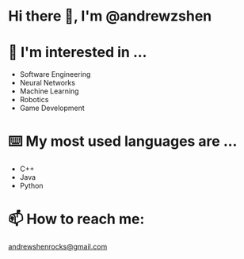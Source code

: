 # Hi there 👋, I'm @andrewzshen

<!--
**andrewastaken/andrewastaken** is a ✨ _special_ ✨ repository because its `README.md` (this file) appears on your GitHub profile.

Here are some ideas to get you started:

- 🔭 I’m currently working on ...
- 🌱 I’m currently learning ...
- 👯 I’m looking to collaborate on ...
- 🤔 I’m looking for help with ...
- 💬 Ask me about ...
- 📫 How to reach me: ...
- 😄 Pronouns: ...
- ⚡ Fun fact: ...
-->
# 👀 I'm interested in ...
- Software Engineering
- Neural Networks
- Machine Learning
- Robotics
- Game Development

# ⌨️ My most used languages are ...
- C++
- Java
- Python

# 📫 How to reach me:
andrewshenrocks@gmail.com

